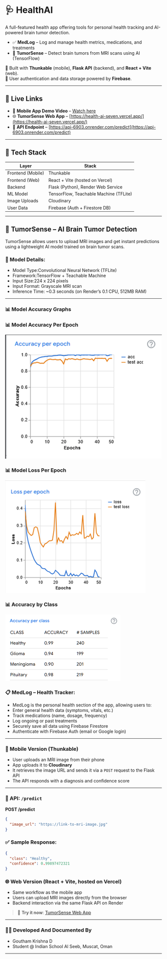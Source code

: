 # 🩺 HealthAI

A full-featured health app offering tools for personal health tracking and AI-powered brain tumor detection.

- ✅ **MedLog** – Log and manage health metrics, medications, and treatments  
- 🧠 **TumorSense** – Detect brain tumors from MRI scans using AI (TensorFlow)

📱 Built with **Thunkable** (mobile), **Flask API** (backend), and **React + Vite** (web).  
🔐 User authentication and data storage powered by **Firebase**.

---

## 🚀 Live Links

- 📱 **Mobile App Demo Video** – [Watch here](#) 
- 🌐 **TumorSense Web App** – [https://health-ai-seven.vercel.app/](https://health-ai-seven.vercel.app/)
- 🔗 **API Endpoint** – [https://api-6903.onrender.com/predict](https://api-6903.onrender.com/predict)

---

## 🧰 Tech Stack

| Layer         | Stack                                    |
|---------------|-------------------------------------------|
| Frontend (Mobile) | Thunkable                             |
| Frontend (Web) | React + Vite (hosted on Vercel)          |
| Backend       | Flask (Python), Render Web Service        |
| ML Model      | TensorFlow, Teachable Machine (TFLite)    |
| Image Uploads | Cloudinary                                |
| User Data     | Firebase (Auth + Firestore DB)            |

---

## 🧠 TumorSense – AI Brain Tumor Detection

TumorSense allows users to upload MRI images and get instant predictions using a lightweight AI model trained on brain tumor scans.

### 🧠 Model Details:

- Model Type:Convolutional Neural Network (TFLite)
- Framework:TensorFlow + Teachable Machine
- Input Size:224 x 224 pixels
- Input Format: Grayscale MRI scan
- Inference Time: ~0.3 seconds (on Render’s 0.1 CPU, 512MB RAM)

---

### 📊 Model Accuracy Graphs

### 📊 Model Accuracy Per Epoch  
![Model Accuracy Per Epoch](Assets/Acc.png)  

### 📊 Model Loss Per Epoch  
![Model Loss Per Epoch](Assets/Loss.png)  

### 📊 Accuracy by Class  
![Accuracy by Class](Assets/Class_Acc.png)

### 📋 MedLog – Health Tracker:

- MedLog is the personal health section of the app, allowing users to:
- Enter general health data (symptoms, vitals, etc.)
- Track medications (name, dosage, frequency)
- Log ongoing or past treatments
- Securely save all data using Firebase Firestore
- Authenticate with Firebase Auth (email or Google login)

---

### 📱 Mobile Version (Thunkable)

- User uploads an MRI image from their phone
- App uploads it to **Cloudinary**
- It retrieves the image URL and sends it via a `POST` request to the Flask API
- The API responds with a diagnosis and confidence score

---

### 🧪 API: `/predict`

**POST /predict**

```json
{
  "image_url": "https://link-to-mri-image.jpg"
}
```

### ✅ Sample Response:
```json
{
  "class": "Healthy",
  "confidence": 0.99897472321
}
```

### 🌐 Web Version (React + Vite, hosted on Vercel)

- Same workflow as the mobile app
- Users can upload MRI images directly from the browser
- Backend interaction via the same Flask API on Render

> 🔗 **Try it now**: [TumorSense Web App](https://health-ai-seven.vercel.app/)

---

### 🙋‍♂️ Developed And Documented By
- Goutham Krishna D
- Student @ Indian School Al Seeb, Muscat, Oman
---

